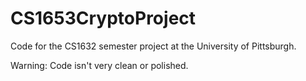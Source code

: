 # CS1653CryptoProject
Code for the CS1632 semester project at the University of Pittsburgh.

Warning: Code isn't very clean or polished.
